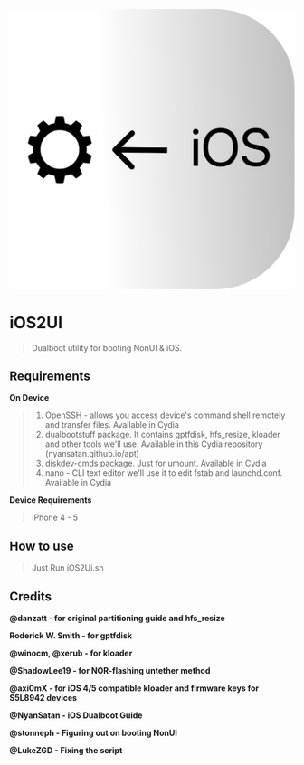 ![iOS2UI icon](https://raw.githubusercontent.com/Marcus-J-A/iOStoUI/refs/heads/main/icon-2.png)
# iOS2UI
> Dualboot utility for booting NonUI & iOS.

## Requirements

**On Device**

> 1. OpenSSH - allows you access device's command shell remotely and transfer files. Available in Cydia
> 2. dualbootstuff package. It contains gptfdisk, hfs_resize, kloader and other tools we'll use. Available in this Cydia repository (nyansatan.github.io/apt)
> 3. diskdev-cmds package. Just for umount. Available in Cydia
> 4. nano - CLI text editor we'll use it to edit fstab and launchd.conf. Available in Cydia

**Device Requirements**
> iPhone 4 - 5

## How to use
> Just Run iOS2Ui.sh

## Credits

**@danzatt - for original partitioning guide and hfs_resize**

**Roderick W. Smith - for gptfdisk**

**@winocm, @xerub - for kloader**

**@ShadowLee19 - for NOR-flashing untether method**

**@axi0mX - for iOS 4/5 compatible kloader and firmware keys for S5L8942 devices**

**@NyanSatan - iOS Dualboot Guide**

**@stonneph - Figuring out on booting NonUI**

**@LukeZGD - Fixing the script**
